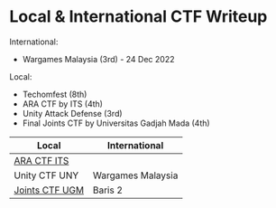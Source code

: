# Local & International CTF Writeup

International:
- Wargames Malaysia (3rd) - 24 Dec 2022

Local:
- Techomfest (8th)
- ARA CTF by ITS (4th)
- Unity Attack Defense (3rd)
- Final Joints CTF by Universitas Gadjah Mada (4th)


| Local | International |
|---------|---------|
| [ARA CTF ITS](https://github.com/naufalardhani/ctf-journey/blob/main/Writeups/4th_ARACTF_2023.pdf) | |
| Unity CTF UNY | Wargames Malaysia |
| [Joints CTF UGM](https://github.com/naufalardhani/ctf-journey/blob/main/Writeups/4th_Final_Joints_UGM.pdf) | Baris 2 |
